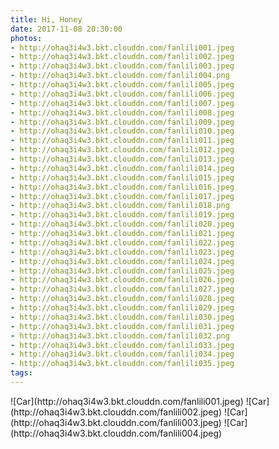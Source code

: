 ```yaml
---
title: Hi, Honey
date: 2017-11-08 20:30:00
photos:
- http://ohaq3i4w3.bkt.clouddn.com/fanlili001.jpeg
- http://ohaq3i4w3.bkt.clouddn.com/fanlili002.jpeg
- http://ohaq3i4w3.bkt.clouddn.com/fanlili003.jpeg
- http://ohaq3i4w3.bkt.clouddn.com/fanlili004.png
- http://ohaq3i4w3.bkt.clouddn.com/fanlili005.jpeg
- http://ohaq3i4w3.bkt.clouddn.com/fanlili006.jpeg
- http://ohaq3i4w3.bkt.clouddn.com/fanlili007.jpeg
- http://ohaq3i4w3.bkt.clouddn.com/fanlili008.jpeg
- http://ohaq3i4w3.bkt.clouddn.com/fanlili009.jpeg
- http://ohaq3i4w3.bkt.clouddn.com/fanlili010.jpeg
- http://ohaq3i4w3.bkt.clouddn.com/fanlili011.jpeg
- http://ohaq3i4w3.bkt.clouddn.com/fanlili012.jpeg
- http://ohaq3i4w3.bkt.clouddn.com/fanlili013.jpeg
- http://ohaq3i4w3.bkt.clouddn.com/fanlili014.jpeg
- http://ohaq3i4w3.bkt.clouddn.com/fanlili015.jpeg
- http://ohaq3i4w3.bkt.clouddn.com/fanlili016.jpeg
- http://ohaq3i4w3.bkt.clouddn.com/fanlili017.jpeg
- http://ohaq3i4w3.bkt.clouddn.com/fanlili018.png
- http://ohaq3i4w3.bkt.clouddn.com/fanlili019.jpeg
- http://ohaq3i4w3.bkt.clouddn.com/fanlili020.jpeg
- http://ohaq3i4w3.bkt.clouddn.com/fanlili021.jpeg
- http://ohaq3i4w3.bkt.clouddn.com/fanlili022.jpeg
- http://ohaq3i4w3.bkt.clouddn.com/fanlili023.jpeg
- http://ohaq3i4w3.bkt.clouddn.com/fanlili024.jpeg
- http://ohaq3i4w3.bkt.clouddn.com/fanlili025.jpeg
- http://ohaq3i4w3.bkt.clouddn.com/fanlili026.jpeg
- http://ohaq3i4w3.bkt.clouddn.com/fanlili027.jpeg
- http://ohaq3i4w3.bkt.clouddn.com/fanlili028.jpeg
- http://ohaq3i4w3.bkt.clouddn.com/fanlili029.jpeg
- http://ohaq3i4w3.bkt.clouddn.com/fanlili030.jpeg
- http://ohaq3i4w3.bkt.clouddn.com/fanlili031.jpeg
- http://ohaq3i4w3.bkt.clouddn.com/fanlili032.png
- http://ohaq3i4w3.bkt.clouddn.com/fanlili033.jpeg
- http://ohaq3i4w3.bkt.clouddn.com/fanlili034.jpeg
- http://ohaq3i4w3.bkt.clouddn.com/fanlili035.jpeg
tags:
---
```


<div class="justified-gallery">
![Car](http://ohaq3i4w3.bkt.clouddn.com/fanlili001.jpeg)
![Car](http://ohaq3i4w3.bkt.clouddn.com/fanlili002.jpeg)
![Car](http://ohaq3i4w3.bkt.clouddn.com/fanlili003.jpeg)
![Car](http://ohaq3i4w3.bkt.clouddn.com/fanlili004.jpeg)
</div>
